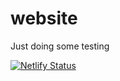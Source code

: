 # website
Just doing some testing

[![Netlify Status](https://api.netlify.com/api/v1/badges/0ffa2c5e-675d-4b2c-850a-638eefe85cc8/deploy-status)](https://app.netlify.com/sites/makazzz/deploys)
